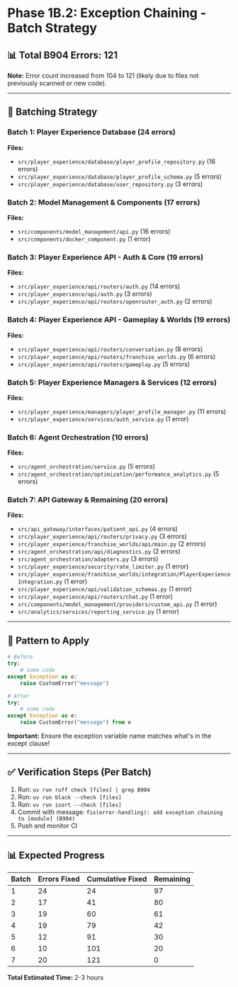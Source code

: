 # Phase 1B.2: Exception Chaining - Batch Strategy

## 📊 Total B904 Errors: 121

**Note:** Error count increased from 104 to 121 (likely due to files not previously scanned or new code).

---

## 🎯 Batching Strategy

### Batch 1: Player Experience Database (24 errors)
**Files:**
- `src/player_experience/database/player_profile_repository.py` (16 errors)
- `src/player_experience/database/player_profile_schema.py` (5 errors)
- `src/player_experience/database/user_repository.py` (3 errors)

### Batch 2: Model Management & Components (17 errors)
**Files:**
- `src/components/model_management/api.py` (16 errors)
- `src/components/docker_component.py` (1 error)

### Batch 3: Player Experience API - Auth & Core (19 errors)
**Files:**
- `src/player_experience/api/routers/auth.py` (14 errors)
- `src/player_experience/api/auth.py` (3 errors)
- `src/player_experience/api/routers/openrouter_auth.py` (2 errors)

### Batch 4: Player Experience API - Gameplay & Worlds (19 errors)
**Files:**
- `src/player_experience/api/routers/conversation.py` (8 errors)
- `src/player_experience/api/routers/franchise_worlds.py` (6 errors)
- `src/player_experience/api/routers/gameplay.py` (5 errors)

### Batch 5: Player Experience Managers & Services (12 errors)
**Files:**
- `src/player_experience/managers/player_profile_manager.py` (11 errors)
- `src/player_experience/services/auth_service.py` (1 error)

### Batch 6: Agent Orchestration (10 errors)
**Files:**
- `src/agent_orchestration/service.py` (5 errors)
- `src/agent_orchestration/optimization/performance_analytics.py` (5 errors)

### Batch 7: API Gateway & Remaining (20 errors)
**Files:**
- `src/api_gateway/interfaces/patient_api.py` (4 errors)
- `src/player_experience/api/routers/privacy.py` (3 errors)
- `src/player_experience/franchise_worlds/api/main.py` (2 errors)
- `src/agent_orchestration/api/diagnostics.py` (2 errors)
- `src/agent_orchestration/adapters.py` (3 errors)
- `src/player_experience/security/rate_limiter.py` (1 error)
- `src/player_experience/franchise_worlds/integration/PlayerExperienceIntegration.py` (1 error)
- `src/player_experience/api/validation_schemas.py` (1 error)
- `src/player_experience/api/routers/chat.py` (1 error)
- `src/components/model_management/providers/custom_api.py` (1 error)
- `src/analytics/services/reporting_service.py` (1 error)

---

## 📝 Pattern to Apply

```python
# Before
try:
    # some code
except Exception as e:
    raise CustomError("message")

# After
try:
    # some code
except Exception as e:
    raise CustomError("message") from e
```

**Important:** Ensure the exception variable name matches what's in the except clause!

---

## ✅ Verification Steps (Per Batch)

1. Run: `uv run ruff check [files] | grep B904`
2. Run: `uv run black --check [files]`
3. Run: `uv run isort --check [files]`
4. Commit with message: `fix(error-handling): add exception chaining to [module] (B904)`
5. Push and monitor CI

---

## 📊 Expected Progress

| Batch | Errors Fixed | Cumulative Fixed | Remaining |
|-------|--------------|------------------|-----------|
| 1 | 24 | 24 | 97 |
| 2 | 17 | 41 | 80 |
| 3 | 19 | 60 | 61 |
| 4 | 19 | 79 | 42 |
| 5 | 12 | 91 | 30 |
| 6 | 10 | 101 | 20 |
| 7 | 20 | 121 | 0 |

**Total Estimated Time:** 2-3 hours
